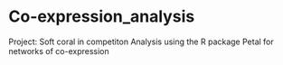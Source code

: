# Co-expression_analysis
Project: Soft coral in competiton
Analysis using the R package Petal for networks of co-expression 
